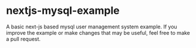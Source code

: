 # nextjs-mysql-example
A basic next-js based mysql user management system example. If you improve the example or make changes that may be useful, feel free to make a pull request.
